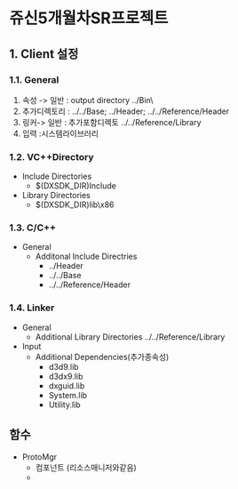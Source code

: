 쥬신5개월차SR프로젝트
======================

## 1. Client 설정


### 1.1. General
1. 속성 -> 일반 : output directory ../Bin\
2. 추가디렉토리 : ../../Base; ../Header; ../../Reference/Header
3. 링커-> 일반 : 추가포함디렉토 ../../Reference/Library
4. 입력 :시스템라이브러리

### 1.2. VC++Directory 
* Include Directories
  - $(DXSDK_DIR)Include
* Library Directories
  - $(DXSDK_DIR)lib\x86

### 1.3. C/C++
* General
  - Additonal Include Directries
    + ../Header
    - ../../Base
    - ../../Reference/Header

### 1.4. Linker
* General
  - Additional Library Directories
    ../../Reference/Library
* Input
  - Additional Dependencies(추가종속성)
    + d3d9.lib
    + d3dx9.lib
    + dxguid.lib
    + System.lib
    + Utility.lib

함수
----
* ProtoMgr
  - 컴포넌트 (리소스매니저와같음)
  - 

